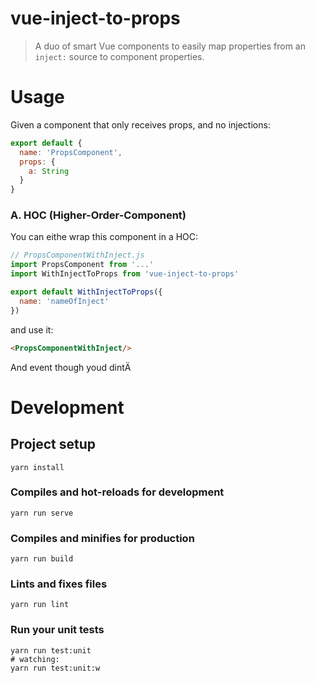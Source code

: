 # vue-inject-to-props

> A duo of smart Vue components to easily map properties from an `inject:` source to component properties.

# Usage

Given a component that only receives props, and no injections:

```javascript
export default {
  name: 'PropsComponent',
  props: {
    a: String
  }
}
```
### A. HOC (Higher-Order-Component)

You can eithe wrap this component in a HOC:
```javascript
// PropsComponentWithInject.js
import PropsComponent from '...'
import WithInjectToProps from 'vue-inject-to-props'

export default WithInjectToProps({
  name: 'nameOfInject'
})
```
and use it:
```html
<PropsComponentWithInject/>
```
And event though youd dintÄ

# Development

## Project setup
```
yarn install
```

### Compiles and hot-reloads for development
```
yarn run serve
```

### Compiles and minifies for production
```
yarn run build
```

### Lints and fixes files
```
yarn run lint
```

### Run your unit tests
```
yarn run test:unit
# watching:
yarn run test:unit:w
```
